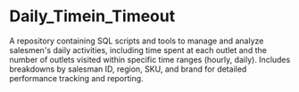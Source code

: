# Daily_Timein_Timeout
A repository containing SQL scripts and tools to manage and analyze salesmen's daily activities, including time spent at each outlet and the number of outlets visited within specific time ranges (hourly, daily). Includes breakdowns by salesman ID, region, SKU, and brand for detailed performance tracking and reporting.

